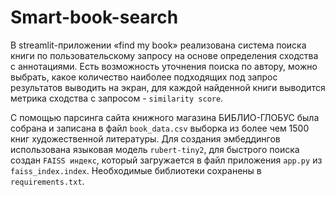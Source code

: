 # Smart-book-search

В streamlit-приложении «find my book» реализована система поиска книги по пользовательскому запросу на основе определения сходства с аннотациями. Есть возможность уточнения поиска по автору, можно выбрать, какое количество наиболее подходящих под запрос результатов выводить на экран, для каждой найденной книги выводится метрика сходства с запросом - `similarity score`.

С помощью парсинга сайта книжного магазина БИБЛИО-ГЛОБУС была собрана и записана в файл `book_data.csv` выборка из более чем 1500 книг художественной литературы. Для создания эмбеддингов использована языковая модель `rubert-tiny2`, для быстрого поиска создан `FAISS индекс`, который загружается в файл приложения `app.py` из `faiss_index.index`. Необходимые библиотеки сохранены в `requirements.txt`.
